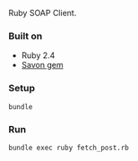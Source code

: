 Ruby SOAP Client.

### Built on

- Ruby 2.4
- [Savon gem][savon]

[savon]: https://github.com/savonrb/savon

### Setup

    bundle

### Run

    bundle exec ruby fetch_post.rb
